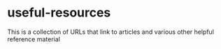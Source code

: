 # useful-resources
This is a collection of URLs that link to articles and various other helpful reference material
